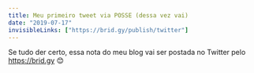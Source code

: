 ```yaml
---
title: Meu primeiro tweet via POSSE (dessa vez vai)
date: "2019-07-17"
invisibleLinks: ["https://brid.gy/publish/twitter"]
---
```


Se tudo der certo, essa nota do meu blog vai ser postada no Twitter pelo https://brid.gy 😊
